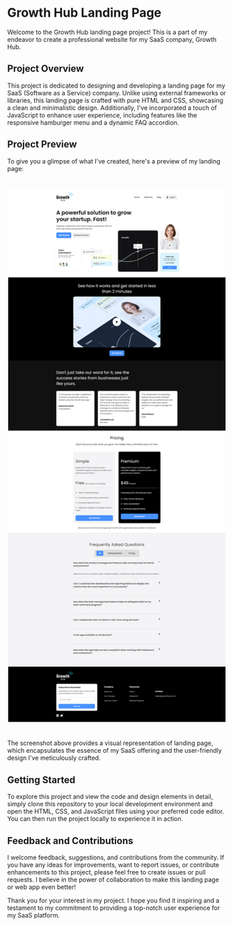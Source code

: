 # Growth Hub Landing Page

Welcome to the Growth Hub landing page project! This is a part of my endeavor to create a professional website for my SaaS company, Growth Hub.

## Project Overview

This project is dedicated to designing and developing a landing page for my SaaS (Software as a Service) company. Unlike using external frameworks or libraries, this landing page is crafted with pure HTML and CSS, showcasing a clean and minimalistic design. Additionally, I've incorporated a touch of JavaScript to enhance user experience, including features like the responsive hamburger menu and a dynamic FAQ accordion.

## Project Preview

To give you a glimpse of what I've created, here's a preview of my landing page:

<img src="./images/screen.png" width="500" style="display:block;margin: 40px auto" />

The screenshot above provides a visual representation of landing page, which encapsulates the essence of my SaaS offering and the user-friendly design I've meticulously crafted.

## Getting Started

To explore this project and view the code and design elements in detail, simply clone this repository to your local development environment and open the HTML, CSS, and JavaScript files using your preferred code editor. You can then run the project locally to experience it in action.

## Feedback and Contributions

I welcome feedback, suggestions, and contributions from the community. If you have any ideas for improvements, want to report issues, or contribute enhancements to this project, please feel free to create issues or pull requests. I believe in the power of collaboration to make this landing page or web app even better!

Thank you for your interest in my project. I hope you find it inspiring and a testament to my commitment to providing a top-notch user experience for my SaaS platform.
